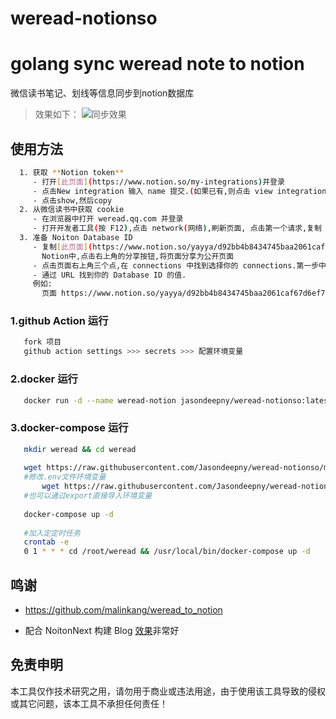 # weread-notionso
# golang sync weread note to notion

微信读书笔记、划线等信息同步到notion数据库
> 效果如下：
> ![同步效果](https://markdown-mac-work-1306720256.cos.ap-guangzhou.myqcloud.com/png/AzRZUp.png)

## 使用方法
 ```bash
   1. 获取 **Notion token**
      - 打开[此页面](https://www.notion.so/my-integrations)并登录
      - 点击New integration 输入 name 提交.(如果已有,则点击 view integration)
      - 点击show,然后copy
   2. 从微信读书中获取 cookie
      - 在浏览器中打开 weread.qq.com 并登录
      - 打开开发者工具(按 F12),点击 network(网络),刷新页面, 点击第一个请求,复制 cookie 的值.
   3. 准备 Noiton Database ID
      - 复制[此页面](https://www.notion.so/yayya/d92bb4b8434745baa2061caf67d6ef7a?v=b4a5bfb89e8e44868a473179ee608851)到你的
        Notion中,点击右上角的分享按钮,将页面分享为公开页面
      - 点击页面右上角三个点,在 connections 中找到选择你的 connections.第一步中创建的 integration 的 name
      - 通过 URL 找到你的 Database ID 的值.
      例如:
        页面 https://www.notion.so/yayya/d92bb4b8434745baa2061caf67d6ef7a?v=b4a5bfb89e8e44868a473179ee60x851的ID为d92bb4b8434745baa2061caf67d6ef7a
```

### 1.github Action 运行
 ```bash
    fork 项目
    github action settings >>> secrets >>> 配置环境变量
 ```

### 2.docker 运行
 ```bash
    docker run -d --name weread-notion jasondeepny/weread-notionso:latest
 ```

### 3.docker-compose 运行
 ```bash
    mkdir weread && cd weread
    
    wget https://raw.githubusercontent.com/Jasondeepny/weread-notionso/main/docker-compose.yml
    #修改.env文件环境变量
        wget https://raw.githubusercontent.com/Jasondeepny/weread-notionso/main/.env
    #也可以通过export直接导入环境变量
    
    docker-compose up -d
    
    #加入定定时任务
    crontab -e 
    0 1 * * * cd /root/weread && /usr/local/bin/docker-compose up -d
 ```

## 鸣谢
- https://github.com/malinkang/weread_to_notion

- 配合 NoitonNext 构建 Blog [效果](https://yaya.run/article/1c51da0f-757a-47e5-8296-cc37798b8211)非常好

## 免责申明
本工具仅作技术研究之用，请勿用于商业或违法用途，由于使用该工具导致的侵权或其它问题，该本工具不承担任何责任！

